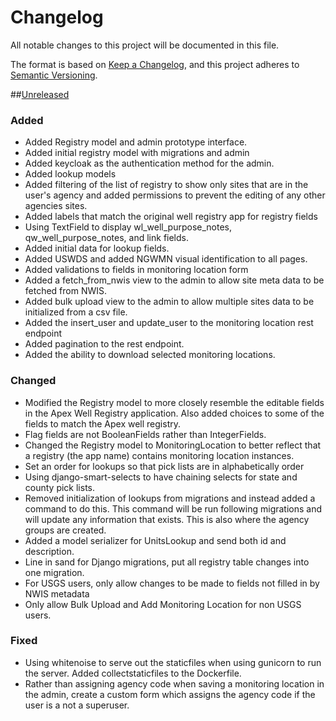 # Changelog
All notable changes to this project will be documented in this file.

The format is based on [Keep a Changelog](https://keepachangelog.com/en/1.0.0/),
and this project adheres to [Semantic Versioning](https://semver.org/spec/v2.0.0.html).


##[Unreleased](https://github.com/ACWI-SOGW/well_registry_management/tree/master)
### Added
-   Added Registry model and admin prototype interface.
-   Added initial registry model with migrations and admin 
-   Added keycloak as the authentication method for the admin.
-   Added lookup models
-   Added filtering of the list of registry to show only sites that are in the user's agency and added permissions to prevent the editing of any other agencies sites.
-   Added labels that match the original well registry app for registry fields
-   Using TextField to display wl_well_purpose_notes, qw_well_purpose_notes, and link fields.
-   Added initial data for lookup fields.
-   Added USWDS and added NGWMN visual identification to all pages.
-   Added validations to fields in monitoring location form
-   Added a fetch_from_nwis view to the admin to allow site meta data to be fetched from NWIS.
-   Added bulk upload view to the admin to allow multiple sites data to be initialized from a csv file.
-   Added the insert_user and update_user to the monitoring location rest endpoint
-   Added pagination to the rest endpoint.
-   Added the ability to download selected monitoring locations.

### Changed
-   Modified the Registry model to more closely resemble the editable fields in the Apex Well Registry application. Also added choices to some of the fields to match the Apex well registry.
-   Flag fields are not BooleanFields rather than IntegerFields.
-   Changed the Registry model to MonitoringLocation to better reflect that a registry (the app name) contains monitoring location instances.
-   Set an order for lookups so that pick lists are in alphabetically order
-   Using django-smart-selects to have chaining selects for state and county pick lists.
-   Removed initialization of lookups from migrations and instead added a command to do this. This command will be run following migrations and will update any information that exists. This is also where the agency groups are created.
-   Added a model serializer for UnitsLookup and send both id and description.
-   Line in sand for Django migrations, put all registry table changes into one migration.
-   For USGS users, only allow changes to be made to fields not filled in by NWIS metadata
-   Only allow Bulk Upload and Add Monitoring Location for non USGS users.

### Fixed
-   Using whitenoise to serve out the staticfiles when using gunicorn to run the server. Added collectstaticfiles to the Dockerfile.
-   Rather than assigning agency code when saving a monitoring location in the admin, create a custom form which assigns the agency code if the user is a not a superuser.